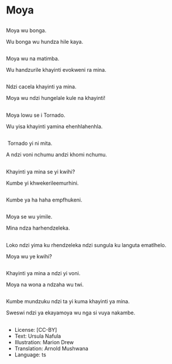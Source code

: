 # Moya

##
Moya wu bonga.

Wu bonga wu hundza hile kaya.

##
Moya wu na matimba.

Wu handzurile khayinti evokweni ra mina.

##
Ndzi cacela khayinti ya mina.

Moya wu ndzi hungelale kule na khayinti!

##
Moya lowu se i Tornado.

Wu yisa khayinti yamina ehenhlahenhla.

##
 Tornado yi ni mita.

A ndzi voni nchumu andzi khomi nchumu.

##
Khayinti ya mina se yi kwihi?

Kumbe yi khwekerileemurhini.

##
Kumbe ya ha haha empfhukeni.

##
Moya se wu yimile.

Mina ndza harhendzeleka.

##
Loko ndzi yima ku rhendzeleka ndzi sungula ku languta ematlhelo.

Moya wu ye kwihi?

##
Khayinti ya mina a ndzi yi voni.

Moya na wona a ndzaha wu twi.

##
Kumbe mundzuku ndzi ta yi kuma khayinti ya mina.

Sweswi ndzi ya ekayamoya wu nga si vuya nakambe.

##
* License: [CC-BY]
* Text: Ursula Nafula
* Illustration: Marion Drew
* Translation: Arnold Mushwana
* Language: ts
